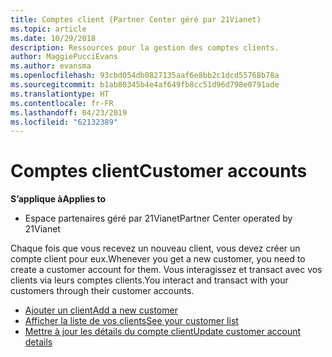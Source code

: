 ```yaml
---
title: Comptes client (Partner Center géré par 21Vianet)
ms.topic: article
ms.date: 10/29/2018
description: Ressources pour la gestion des comptes clients.
author: MaggiePucciEvans
ms.author: evansma
ms.openlocfilehash: 93cbd054db0827135aaf6e8bb2c1dcd55768b78a
ms.sourcegitcommit: b1ab80345b4e4af649fb8cc51d96d798e0791ade
ms.translationtype: HT
ms.contentlocale: fr-FR
ms.lasthandoff: 04/23/2019
ms.locfileid: "62132389"
---
```

# <a name="customer-accounts"></a><span data-ttu-id="2533f-103">Comptes client</span><span class="sxs-lookup"><span data-stu-id="2533f-103">Customer accounts</span></span>

<span data-ttu-id="2533f-104">**S’applique à**</span><span class="sxs-lookup"><span data-stu-id="2533f-104">**Applies to**</span></span>

-   <span data-ttu-id="2533f-105">Espace partenaires géré par 21Vianet</span><span class="sxs-lookup"><span data-stu-id="2533f-105">Partner Center operated by 21Vianet</span></span>

<span data-ttu-id="2533f-106">Chaque fois que vous recevez un nouveau client, vous devez créer un compte client pour eux.</span><span class="sxs-lookup"><span data-stu-id="2533f-106">Whenever you get a new customer, you need to create a customer account for them.</span></span> <span data-ttu-id="2533f-107">Vous interagissez et transact avec vos clients via leurs comptes clients.</span><span class="sxs-lookup"><span data-stu-id="2533f-107">You interact and transact with your customers through their customer accounts.</span></span> 

-   [<span data-ttu-id="2533f-108">Ajouter un client</span><span class="sxs-lookup"><span data-stu-id="2533f-108">Add a new customer</span></span>](add-a-new-customer.md)
-   [<span data-ttu-id="2533f-109">Afficher la liste de vos clients</span><span class="sxs-lookup"><span data-stu-id="2533f-109">See your customer list</span></span>](see-your-customer-list.md)
-   [<span data-ttu-id="2533f-110">Mettre à jour les détails du compte client</span><span class="sxs-lookup"><span data-stu-id="2533f-110">Update customer account details</span></span>](update-customer-account-info.md)

 

 




